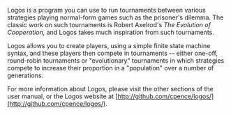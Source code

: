 Logos is a program you can use to run tournaments between various strategies
playing normal-form games such as the prisoner's dilemma.  The classic work on
such tournaments is Robert Axelrod's *The Evolution of Cooperation,* and Logos
takes much inspiration from such tournaments.

Logos allows you to create players, using a simple finite state machine syntax,
and these players then compete in tournaments -- either one-off, round-robin
tournaments or "evolutionary" tournaments in which strategies compete to
increase their proportion in a "population" over a number of generations.

For more information about Logos, please visit the other sections of the user
manual, or the Logos website at [http://github.com/cpence/logos/](http://github.com/cpence/logos/).
